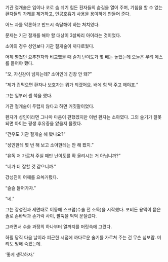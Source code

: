 기관 절개술은 입이나 코로 숨 쉬기 힘든 환자들의 숨길을 열어 주며, 기침을 할 수 없는 환자들의 가래를 제거하고, 인공호흡기 사용을 용이하게 만들어 준다.

어느 과를 막론하고 반드시 숙달해야 하는 처치였다.

문제는 기관 절개를 해야 할 대상이 3살짜리 아이라는 것이었다.

소아의 경우 성인보다 기관 절개술이 까다로웠다.

어제 펼쳤던 요추천자와 비교했을 때 술기 난이도가 몇 배는 높았는데 오늘은 무려 메스를 들어야 했다.

“오, 자신감이 넘치는데? 소아인데 긴장 안 돼?”

“제가 겁먹으면 환자나 보호자는 뭐가 되겠어요. 배에 힘 딱 주고 해야죠.”

그는 일부러 센 척을 했다.

기관 절개술이 두렵지 않다고 하면 거짓말이었다.

환자가 성인이라면 그나마 마음이 편했겠지만 이번 환자는 소아였다. 그의 술기가 잘못되면 아이는 평생 후유증을 앓을지 몰랐다.

“건우도 기관 절개술 해 봤나요?”

“성인한테 몇 번 해 보고 소아한테는 안 해 봤지.”

“유독 저 가르쳐 주실 때만 난이도를 확 올리시는 거 아닙니까?”

“네가 더 잘할 것 같으니까.”

강성진이 어깨를 으쓱거렸다.

“슬슬 들어가자.”

“네.”

그는 강성진과 세면대로 이동해 스크럽(수술 전 소독)을 시작했다. 포비돈 용액이 묻은 솔로 손바닥과 손가락 사이, 팔뚝을 벅벅 문질렀다.

그러면서 수술 과정의 하나부터 열까지를 머릿속에 그렸다.

하필 당직 다음 날이라 피곤한 시점에 까다로운 술기를 가르쳐 주는 건 무슨 심보람. 머리도 멍해 죽겠는데.

‘좋게 생각하자.’